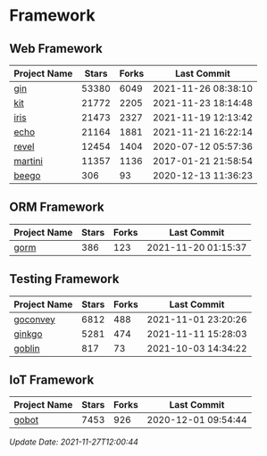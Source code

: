 # Framework

## Web Framework
| Project Name | Stars | Forks | Last Commit |
| ------------ | ----- | ----- | ----------- |
| [gin](https://github.com/gin-gonic/gin) | 53380 | 6049 | 2021-11-26 08:38:10 |
| [kit](https://github.com/go-kit/kit) | 21772 | 2205 | 2021-11-23 18:14:48 |
| [iris](https://github.com/kataras/iris) | 21473 | 2327 | 2021-11-19 12:13:42 |
| [echo](https://github.com/labstack/echo) | 21164 | 1881 | 2021-11-21 16:22:14 |
| [revel](https://github.com/revel/revel) | 12454 | 1404 | 2020-07-12 05:57:36 |
| [martini](https://github.com/go-martini/martini) | 11357 | 1136 | 2017-01-21 21:58:54 |
| [beego](https://github.com/astaxie/beego) | 306 | 93 | 2020-12-13 11:36:23 |

## ORM Framework
| Project Name | Stars | Forks | Last Commit |
| ------------ | ----- | ----- | ----------- |
| [gorm](https://github.com/jinzhu/gorm) | 386 | 123 | 2021-11-20 01:15:37 |

## Testing Framework
| Project Name | Stars | Forks | Last Commit |
| ------------ | ----- | ----- | ----------- |
| [goconvey](https://github.com/smartystreets/goconvey) | 6812 | 488 | 2021-11-01 23:20:26 |
| [ginkgo](https://github.com/onsi/ginkgo) | 5281 | 474 | 2021-11-11 15:28:03 |
| [goblin](https://github.com/franela/goblin) | 817 | 73 | 2021-10-03 14:34:22 |

## IoT Framework
| Project Name | Stars | Forks | Last Commit |
| ------------ | ----- | ----- | ----------- |
| [gobot](https://github.com/hybridgroup/gobot) | 7453 | 926 | 2020-12-01 09:54:44 |

*Update Date: 2021-11-27T12:00:44*